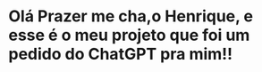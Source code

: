 <h1>Olá Prazer me cha,o Henrique, e esse é o meu projeto que foi um pedido do ChatGPT pra mim!!</h1>
